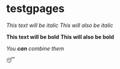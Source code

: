 # testgpages
*This text will be italic*
_This will also be italic_

**This text will be bold**
__This will also be bold__

_You **can** combine them_


:sleeping:
